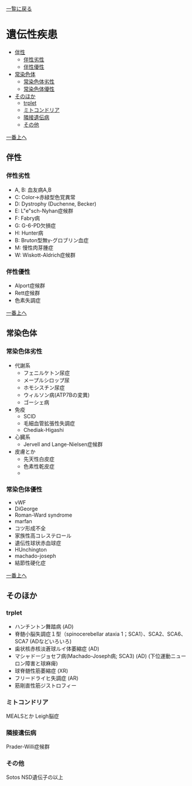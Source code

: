 [一覧に戻る](../README.md)

# 遺伝性疾患

* [伴性](#伴性)
    * [伴性劣性](#伴性劣性)
    * [伴性優性](#伴性優性)
* [常染色体](#常染色体)
    * [常染色体劣性](#常染色体劣性)
    * [常染色体優性](#常染色体優性)
* [そのほか](#そのほか)
    * [trplet](#trplet)
    * [ミトコンドリア](#ミトコンドリア)
    * [隣接遺伝病](#隣接遺伝病)
    * [その他](#その他)


[一番上へ](#遺伝性疾患)
## 伴性
### 伴性劣性
* A, B: 血友病A,B
* C: Color→赤緑型色覚異常
* D: Dystrophy (Duchenne, Becker)
* E: L"e"sch-Nyhan症候群
* F: Fabry病
* G: G-6-PD欠損症
* H: Hunter病
* B: Bruton型無γ-グロブリン血症
* M: 慢性肉芽腫症
* W: Wiskott-Aldrich症候群

### 伴性優性
* Alport症候群
* Rett症候群
* 色素失調症

[一番上へ](#遺伝性疾患)
## 常染色体
### 常染色体劣性
* 代謝系
    * フェニルケトン尿症
    * メープルシロップ尿
    * ホモシスチン尿症
    * ウィルソン病(ATP7Bの変異)
    * ゴーシェ病
* 免疫
    * SCID
    * 毛細血管拡張性失調症
    * Chediak-Higashi
* 心臓系
    * Jervell and Lange-Nielsen症候群
* 皮膚とか
    * 先天性白皮症
    * 色素性乾皮症
    * 

### 常染色体優性
* vWF
* DiGeorge
* Roman-Ward syndrome
* marfan
* コツ形成不全
* 家族性高コレステロール
* 遺伝性球状赤血球症
* HUnchington
* machado-joseph
* 結節性硬化症

[一番上へ](#遺伝性疾患)
## そのほか
### trplet
* ハンチントン舞踏病 (AD)
* 脊髄小脳失調症１型（spinocerebellar ataxia 1；SCA1）、SCA2、SCA6、SCA7 (ADなどいろいろ)
* 歯状核赤核淡蒼球ルイ体萎縮症 (AD)
* マシャドージョセフ病(Machado-Joseph病; SCA3) (AD) (下位運動ニューロン障害と球麻痺) 
* 球脊髄性筋萎縮症 (XR)
* フリードライヒ失調症 (AR)
* 筋剛直性筋ジストロフィー

### ミトコンドリア
MEALSとか
Leigh脳症  


### 隣接遺伝病
Prader-Willi症候群 

### その他
Sotos NSD遺伝子の以上
